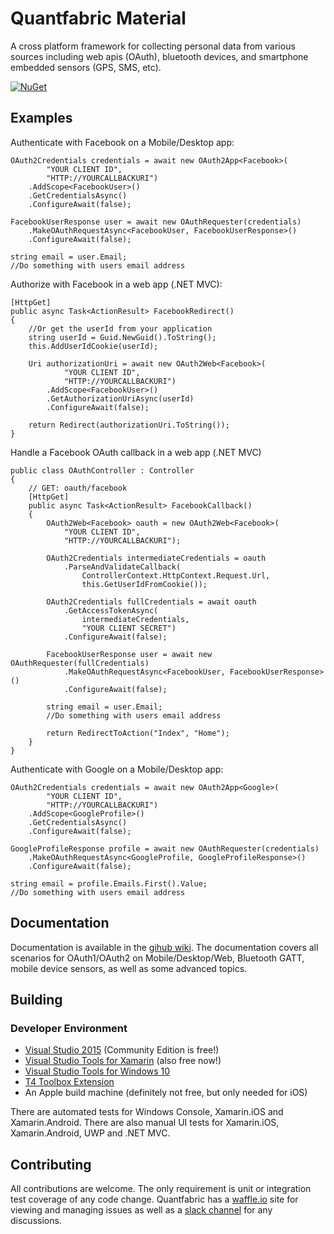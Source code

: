 # Quantfabric Material
A cross platform framework for collecting personal data from various sources including web apis (OAuth), bluetooth devices, and smartphone embedded sensors (GPS, SMS, etc).

[![NuGet](https://img.shields.io/nuget/v/Nuget.Core.svg?maxAge=2592000)](https://www.nuget.org/packages/Quantfabric.Material/)


## Examples
Authenticate with Facebook on a Mobile/Desktop app:

    OAuth2Credentials credentials = await new OAuth2App<Facebook>(
            "YOUR CLIENT ID", 
            "HTTP://YOURCALLBACKURI")
        .AddScope<FacebookUser>()
        .GetCredentialsAsync()
        .ConfigureAwait(false);

    FacebookUserResponse user = await new OAuthRequester(credentials)
        .MakeOAuthRequestAsync<FacebookUser, FacebookUserResponse>()
        .ConfigureAwait(false);

    string email = user.Email;
    //Do something with users email address

Authorize with Facebook in a web app (.NET MVC):

    [HttpGet]
    public async Task<ActionResult> FacebookRedirect()
    {
    	//Or get the userId from your application
        string userId = Guid.NewGuid().ToString();  
        this.AddUserIdCookie(userId);

        Uri authorizationUri = await new OAuth2Web<Facebook>(
                "YOUR CLIENT ID",
                "HTTP://YOURCALLBACKURI")
            .AddScope<FacebookUser>()
            .GetAuthorizationUriAsync(userId)
            .ConfigureAwait(false);

        return Redirect(authorizationUri.ToString());
    }

Handle a Facebook OAuth callback in a web app (.NET MVC)

    public class OAuthController : Controller
    {
        // GET: oauth/facebook
        [HttpGet]
        public async Task<ActionResult> FacebookCallback()
        {
            OAuth2Web<Facebook> oauth = new OAuth2Web<Facebook>(
                "YOUR CLIENT ID",
                "HTTP://YOURCALLBACKURI");

            OAuth2Credentials intermediateCredentials = oauth
                .ParseAndValidateCallback(
                    ControllerContext.HttpContext.Request.Url,
                    this.GetUserIdFromCookie());

            OAuth2Credentials fullCredentials = await oauth
                .GetAccessTokenAsync(
                    intermediateCredentials, 
                    "YOUR CLIENT SECRET")
                .ConfigureAwait(false);

            FacebookUserResponse user = await new OAuthRequester(fullCredentials)
                .MakeOAuthRequestAsync<FacebookUser, FacebookUserResponse>()
                .ConfigureAwait(false);

            string email = user.Email;
            //Do something with users email address
            
            return RedirectToAction("Index", "Home");
        }
    }
    
    
Authenticate with Google on a Mobile/Desktop app:

    OAuth2Credentials credentials = await new OAuth2App<Google>(
            "YOUR CLIENT ID", 
            "HTTP://YOURCALLBACKURI")
        .AddScope<GoogleProfile>()
        .GetCredentialsAsync()
        .ConfigureAwait(false);

    GoogleProfileResponse profile = await new OAuthRequester(credentials)
        .MakeOAuthRequestAsync<GoogleProfile, GoogleProfileResponse>()
        .ConfigureAwait(false);

    string email = profile.Emails.First().Value;
    //Do something with users email address
    
## Documentation
Documentation is available in the [gihub wiki](https://github.com/lukedoolittle/quantfabric/wiki). The documentation covers all scenarios for OAuth1/OAuth2 on Mobile/Desktop/Web, Bluetooth GATT, mobile device sensors, as well as some advanced topics.

## Building
### Developer Environment
* [Visual Studio 2015](https://www.visualstudio.com/en-us/products/visual-studio-community-vs.aspx) (Community Edition is free!)
* [Visual Studio Tools for Xamarin](https://www.xamarin.com/download) (also free now!)
* [Visual Studio Tools for Windows 10](https://developer.microsoft.com/en-us/windows/downloads)
* [T4 Toolbox Extension](https://visualstudiogallery.msdn.microsoft.com/34b6d489-afbc-4d7b-82c3-dded2b726dbc)
* An Apple build machine (definitely not free, but only needed for iOS)

There are automated tests for Windows Console, Xamarin.iOS and Xamarin.Android. There are also manual UI tests for Xamarin.iOS, Xamarin.Android, UWP and .NET MVC.

## Contributing
All contributions are welcome. The only requirement is unit or integration test coverage of any code change. Quantfabric has a [waffle.io](https://waffle.io/lukedoolittle/quantfabric) site for viewing and managing issues as well as a [slack channel](https://quantfabric.slack.com/) for any discussions.